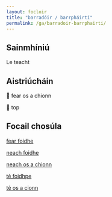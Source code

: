```yaml
---
layout: focloir
title: "barradóir / barrpháirtí"
permalink: /ga/barradoir-barrphairti/
---
```


## Sainmhíniú

Le teacht

## Aistriúcháin

&#x1f3f4;&#xe0067;&#xe0062;&#xe0073;&#xe0063;&#xe0074;&#xe007f; fear os a chionn

&#x1f3f4;&#xe0067;&#xe0062;&#xe0065;&#xe006e;&#xe0067;&#xe007f; top

## Focail chosúla

[fear foidhe](https://faclair.lgbt/fear-foidhe)

[neach foidhe](https://faclair.lgbt/neach-foidhe)

[neach os a chionn](https://faclair.lgbt/neach-os-a-chionn)

[tè foidhpe](https://faclair.lgbt/te-foidhpe)

[tè os a cionn](https://faclair.lgbt/te-os-a-cionn)